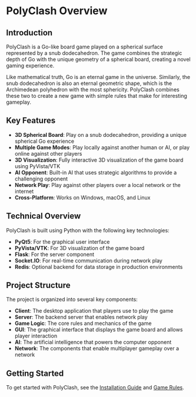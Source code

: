 # PolyClash Overview

## Introduction

PolyClash is a Go-like board game played on a spherical surface represented by a snub dodecahedron. The game combines the strategic depth of Go with the unique geometry of a spherical board, creating a novel gaming experience.

Like mathematical truth, Go is an eternal game in the universe. Similarly, the snub dodecahedron is also an eternal geometric shape, which is the Archimedean polyhedron with the most sphericity. PolyClash combines these two to create a new game with simple rules that make for interesting gameplay.

## Key Features

- **3D Spherical Board**: Play on a snub dodecahedron, providing a unique spherical Go experience
- **Multiple Game Modes**: Play locally against another human or AI, or play online against other players
- **3D Visualization**: Fully interactive 3D visualization of the game board using PyVista/VTK
- **AI Opponent**: Built-in AI that uses strategic algorithms to provide a challenging opponent
- **Network Play**: Play against other players over a local network or the internet
- **Cross-Platform**: Works on Windows, macOS, and Linux

## Technical Overview

PolyClash is built using Python with the following key technologies:

- **PyQt5**: For the graphical user interface
- **PyVista/VTK**: For 3D visualization of the game board
- **Flask**: For the server component
- **Socket.IO**: For real-time communication during network play
- **Redis**: Optional backend for data storage in production environments

## Project Structure

The project is organized into several key components:

- **Client**: The desktop application that players use to play the game
- **Server**: The backend server that enables network play
- **Game Logic**: The core rules and mechanics of the game
- **GUI**: The graphical interface that displays the game board and allows player interaction
- **AI**: The artificial intelligence that powers the computer opponent
- **Network**: The components that enable multiplayer gameplay over a network

## Getting Started

To get started with PolyClash, see the [Installation Guide](02_installation.md) and [Game Rules](03_game_rules.md).
